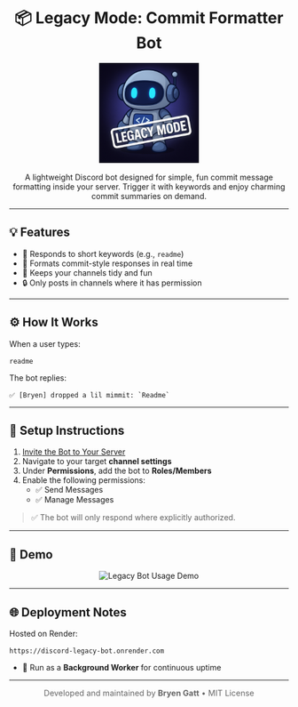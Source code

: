 <h1 align="center">📦 Legacy Mode: Commit Formatter Bot</h1>

<p align="center">
  <img src="./images/LegacyDCB.png" alt="Legacy Bot" width="180" />
</p>

<p align="center">
  A lightweight Discord bot designed for simple, fun commit message formatting inside your server.  
  Trigger it with keywords and enjoy charming commit summaries on demand.
</p>

---

## 💡 Features

- 🧠 Responds to short keywords (e.g., `readme`)
- 📝 Formats commit-style responses in real time
- 💬 Keeps your channels tidy and fun
- 🔒 Only posts in channels where it has permission

---

## ⚙️ How It Works

When a user types:

```
readme
```

The bot replies:

```
✅ [Bryen] dropped a lil mimmit: `Readme`
```

---

## 🚀 Setup Instructions

1. [Invite the Bot to Your Server](https://discord.com/oauth2/authorize?client_id=1373518288159506442&scope=bot&permissions=137976202304)
2. Navigate to your target **channel settings**
3. Under **Permissions**, add the bot to **Roles/Members**
4. Enable the following permissions:
   - ✅ Send Messages
   - ✅ Manage Messages

> ✅ The bot will only respond where explicitly authorized.

---

## 📸 Demo

<p align="center">
  <img src="./images/BotUsage.webp" alt="Legacy Bot Usage Demo" width="450" />
</p>

---

## 🌐 Deployment Notes

Hosted on Render:  
```
https://discord-legacy-bot.onrender.com
```

- 🔁 Run as a **Background Worker** for continuous uptime

---

<p align="center" style="font-size: 0.9rem; color: #666;">
  Developed and maintained by <strong>Bryen Gatt</strong> • MIT License
</p>
